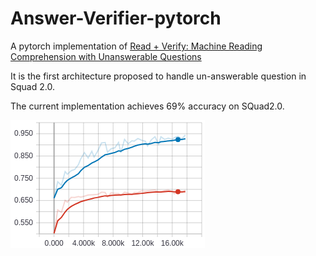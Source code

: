 # Answer-Verifier-pytorch
A pytorch implementation of [Read + Verify: Machine Reading Comprehension
with Unanswerable Questions](https://arxiv.org/pdf/1808.05759.pdf)

It is the first architecture proposed to handle un-answerable question in Squad 2.0.

The current implementation achieves 69% accuracy on SQuad2.0.

![](imgs/accuracy.png)
